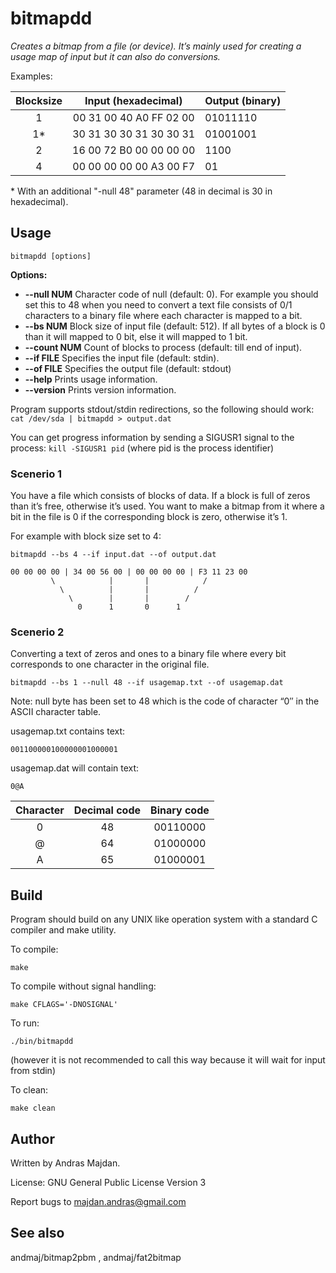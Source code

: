 # bitmapdd

*Creates a bitmap from a file (or device). It’s mainly used for creating a usage map of input but it can also do conversions.*

Examples:

| Blocksize | Input (hexadecimal)     | Output (binary) |
|:---------:|:-----------------------:|:----------------|
| 1         | 00 31 00 40 A0 FF 02 00 | 01011110        |
| 1*        | 30 31 30 30 31 30 30 31 | 01001001        |
| 2         | 16 00 72 B0 00 00 00 00 | 1100            |
| 4         | 00 00 00 00 00 A3 00 F7 | 01              |

\* With an additional "-null 48" parameter (48 in decimal is 30 in hexadecimal).

## Usage

```bitmapdd [options]```

**Options:**

* **--null NUM**
Character code of null (default: 0).
For example you should set this to 48 when you need to convert a text file consists of 0/1 characters to a binary file where each character is mapped to a bit.
* **--bs NUM**
Block size of input file (default: 512).
If all bytes of a block is 0 than it will mapped to 0 bit, else it will mapped to 1 bit.
* **--count NUM**
Count of blocks to process (default: till end of input).
* **--if FILE**
Specifies the input file (default: stdin).
* **--of FILE**
Specifies the output file (default: stdout)
* **--help**
Prints usage information.
* **--version**
Prints version information.

Program supports stdout/stdin redirections, so the following should work:
``` cat /dev/sda | bitmapdd > output.dat```

You can get progress information by sending a SIGUSR1 signal to the process:
``` kill -SIGUSR1 pid ``` (where pid is the process identifier)

### Scenerio 1

You have a file which consists of blocks of data. If a block is full of zeros than it’s free, otherwise it’s used. You want to make a bitmap from it where a bit in the file is 0 if the corresponding block is zero, otherwise it’s 1.

For example with block size set to 4:

```bitmapdd --bs 4 --if input.dat --of output.dat```

```
00 00 00 00 | 34 00 56 00 | 00 00 00 00 | F3 11 23 00
         \            |       |            /
           \          |       |          /
             \        |       |        /
               0      1       0      1

```

### Scenerio 2

Converting a text of zeros and ones to a binary file where every bit corresponds to one character in the original file.

```bitmapdd --bs 1 --null 48 --if usagemap.txt --of usagemap.dat```

Note: null byte has been set to 48 which is the code of character “0″ in the ASCII character table. 

usagemap.txt contains text:
```
001100000100000001000001
```

usagemap.dat will contain text:
```
0@A
```

| Character | Decimal code | Binary code |
|:---------:|:------------:|:-----------:|
| 0         | 48           | 00110000    |
| @         | 64           | 01000000    |
| A         | 65           | 01000001    |

## Build
Program should build on any UNIX like operation system with a standard C compiler and make utility.

To compile:
```
make
```

To compile without signal handling:
```
make CFLAGS='-DNOSIGNAL'
```

To run:
```
./bin/bitmapdd
```
(however it is not recommended to call this way because it will wait for input from stdin)

To clean:
```
make clean
```

## Author

Written by Andras Majdan.

License: GNU General Public License Version 3

Report bugs to <majdan.andras@gmail.com>

## See also
andmaj/bitmap2pbm , andmaj/fat2bitmap
